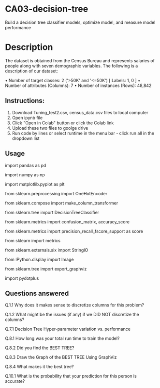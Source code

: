 # CA03-decision-tree
Build a decision tree classifier models, optimize model, and measure model performance

# Description
The dataset is obtained from the Census Bureau and represents salaries of people along with seven demographic variables. The following is a description of our dataset:

•	Number of target classes: 2 ('>50K' and '<=50K') [ Labels: 1, 0 ]
•	Number of attributes (Columns): 7
•	Number of instances (Rows): 48,842

## Instructions:
1. Download Tuning_test2.csv, census_data.csv files to local computer
2. Open ipynb file
3. Click "Open in Colab" button or click the Colab link
4. Upload these two files to goolge drive
5. Run code by lines or select runtime in the menu bar - click run all in the dropdown list

## Usage
import pandas as pd

import numpy as np

import matplotlib.pyplot as plt

from sklearn.preprocessing import OneHotEncoder

from sklearn.compose import make_column_transformer

from sklearn.tree import DecisionTreeClassifier

from sklearn.metrics import confusion_matrix, accuracy_score

from sklearn.metrics import precision_recall_fscore_support as score

from sklearn import metrics

from sklearn.externals.six import StringIO  

from IPython.display import Image  

from sklearn.tree import export_graphviz

import pydotplus

## Questions answered

Q.1.1 Why does it makes sense to discretize columns for this problem?

Q.1.2	What might be the issues (if any) if we DID NOT discretize the columns?

Q.7.1 Decision Tree Hyper-parameter variation vs. performance

Q.8.1	How long was your total run time to train the model? 

Q.8.2	Did you find the BEST TREE? 

Q.8.3	Draw the Graph of the BEST TREE Using GraphViz

Q.8.4	What makes it the best tree?

Q.10.1	What is the probability that your prediction for this person is accurate?

